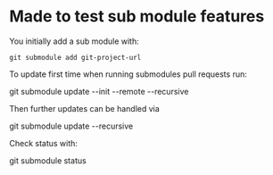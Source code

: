 # Made to test sub module features

You initially add a sub module with:
```
git submodule add git-project-url
```

To update first time when running submodules pull requests run:

git submodule update --init --remote --recursive

Then further updates can be handled via 

git submodule update --recursive

Check status with:

git submodule status
